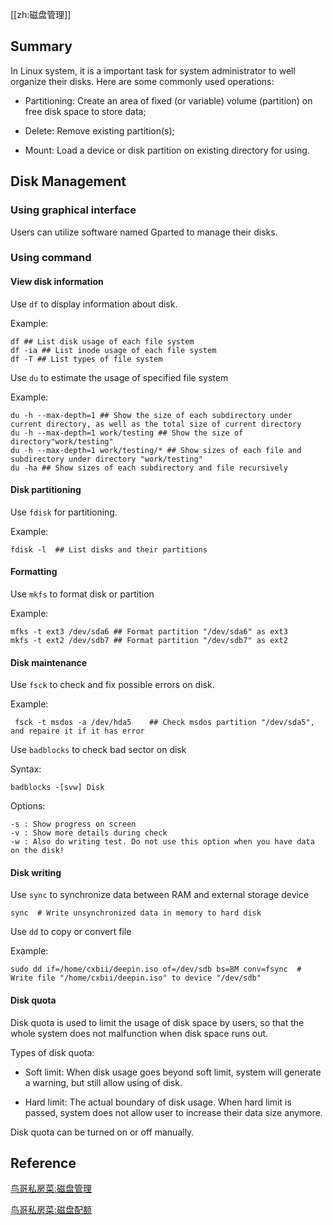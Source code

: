 [[zh:磁盘管理]]


## Summary

In Linux system, it is a important task for system administrator to well organize their disks. Here are some commonly used operations:

* Partitioning: Create an area of fixed (or variable) volume (partition) on free disk space to store data;

* Delete: Remove existing partition(s);

* Mount: Load a device or disk partition on existing directory for using.

## Disk Management

### Using graphical interface

Users can utilize software named Gparted to manage their disks.

### Using command


#### View disk information

Use `df` to display information about disk.

Example:

    df ## List disk usage of each file system
    df -ia ## List inode usage of each file system
    df -T ## List types of file system
    
Use `du` to estimate the usage of specified file system

Example:

    du -h --max-depth=1 ## Show the size of each subdirectory under current directory, as well as the total size of current directory
    du -h --max-depth=1 work/testing ## Show the size of directory"work/testing"
    du -h --max-depth=1 work/testing/* ## Show sizes of each file and subdirectory under directory "work/testing"
    du -ha ## Show sizes of each subdirectory and file recursively
    
#### Disk partitioning

Use `fdisk` for partitioning.

Example:

    fdisk -l  ## List disks and their partitions

#### Formatting

Use `mkfs` to format disk or partition

Example:

    mfks -t ext3 /dev/sda6 ## Format partition "/dev/sda6" as ext3
    mkfs -t ext2 /dev/sdb7 ## Format partition "/dev/sdb7" as ext2

#### Disk maintenance

Use `fsck` to check and fix possible errors on disk.

Example:

     fsck -t msdos -a /dev/hda5    ## Check msdos partition "/dev/sda5", and repaire it if it has error
     
Use `badblocks` to check bad sector on disk

Syntax:

    badblocks -[svw] Disk
    
Options:

    -s : Show progress on screen
    -v : Show more details during check
    -w : Also do writing test. Do not use this option when you have data on the disk!

#### Disk writing

Use `sync` to synchronize data between RAM and external storage device



    sync  # Write unsynchronized data in memory to hard disk

Use `dd` to copy or convert file

Example:

    sudo dd if=/home/cxbii/deepin.iso of=/dev/sdb bs=8M conv=fsync  # Write file "/home/cxbii/deepin.iso" to device "/dev/sdb"

#### Disk quota

Disk quota is used to limit the usage of disk space by users, so that the whole system does not malfunction when disk space runs out.

Types of disk quota:

* Soft limit: When disk usage goes beyond soft limit, system will generate a warning, but still allow using of disk.

* Hard limit: The actual boundary of disk usage. When hard limit is passed, system does not allow user to increase their data size anymore.

Disk quota can be turned on or off manually.


## Reference

[鸟哥私房菜:磁盘管理](http://vbird.dic.ksu.edu.tw/linux_basic/0230filesystem.php)

[鸟哥私房菜:磁盘配额](http://vbird.dic.ksu.edu.tw/linux_basic/0420quota.php)